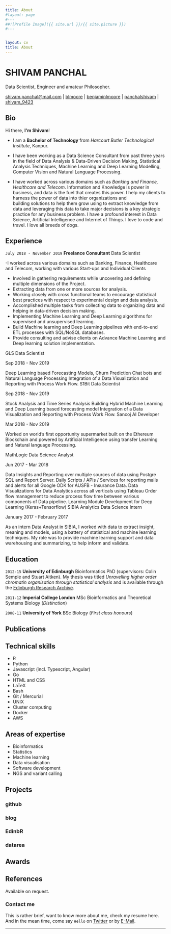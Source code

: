 ```yaml
---
title: About
#layout: page
#---
##![Profile Image]({{ site.url }}/{{ site.picture }})
#---


layout: cv
title: About
---
```

# SHIVAM PANCHAL
Data Scientist, Engineer and amateur Philosopher.

<div id="webaddress">
<a href="mailto:shivam.panchal@mail.com">shivam.panchal@mail.com</a>
|
<i class="fa fa-github"></i> <a href="http://github.com/shivampanchal">blmoore</a>
|
<i class="fa fa-twitter"></i> <a href="http://twitter.com/reach_shivam">benjaminlmoore</a>
|
<i class="fa fa-linkedin"></i> <a href="http://linkedin.com/panchalshivam">panchalshivam</a>
|
<i class="fa fa-instagram"></i> <a href="http://instagram.com/shivam_9423">shivam_9423</a>
</div>


## Bio

Hi there, **I'm Shivam**!

- I am a **Bachelor of Technology** from *Harcourt Butler Technological Institute*, Kanpur.

- I have been working as a Data Science Consultant from past three years in the field of Data Analysis & Data-Driven Decision Making, Statistical Analysis Techniques, Machine Learning and Deep Learning Modelling, Computer Vision and Natural Language Processing.

- I have worked across various domains such as *Banking and Finance, Healthcare and Telecom*. Information and Knowledge is power in business, and data is the fuel that creates this power. I help my clients to harness the power of data into thier organizations and  
building solutions to help them grow using to extract knowledge from data and leveraging this data to take major decisions is a key strategic practice for any business problem. I have a profound interest in Data Science, Artificial Intelligence and Internet of Things. I love to code and travel. I love all breeds of dogs.

## Experience

`July 2018 - November 2019` 
__Freelance Consultant__ Data Scientist

-I worked across various domains such as Banking, Finance, Healthcare and Telecom, working with various Start-ups and Individual Clients
- Involved in gathering requirements while uncovering and defining multiple dimensions of the Project.
- Extracting data from one or more sources for analysis.
- Working closely with cross functional teams to encourage statistical best practices with respect to experimental design and data analysis.
- Accomplished multiple tasks from collecting data to organizing data and helping in data-driven decision making.
- Implementing Machine Learning and Deep Learning algorithms for supervised and unsupervised learning.
- Build Machine learning and Deep Learning pipelines with end-to-end ETL processes with SQL/NoSQL databases.
- Provide consulting and advise clients on Advance Machine Learning and Deep learning solution implementation.




GLS
Data Scientist

Sep 2018 - Nov 2019

Deep Learning based Forecasting Models, Churn Prediction
Chat bots and Natural Language Processing
Integration of a Data Visualization and Reporting with Process Work Flow.
S1Bit
Data Scientist

Sep 2018 - Nov 2019

Stock Analysis and Time Series Analysis
Building Hybrid Machine Learning and Deep Learning based forecasting model
Integration of a Data Visualization and Reporting with Process Work Flow.
Sancoj
AI Developer

Mar 2018 - Nov 2019

Worked on world’s first opportunity supermarket built on the Ethereum Blockchain and powered by Artificial Intelligence using transfer Learning and Natural language Processing.

MathLogic
Data Science Analyst

Jun 2017 - Mar 2018

Data Insights and Reporting over multiple sources of data using Postgre SQL and Report Server.
Daily Scripts / APIs / Services for reporting mails and alerts for all Google ODK for AUSFB - Insurance Data.
Data Visualizations for Data Analytics across all verticals using Tableau
Order flow management to reduce process flow time between various components of Data pipeline.
Learning Module Development for Deep Learning (Keras+Tensorflow)
SIBIA Analytics
Data Science Intern

January 2017 - February 2017

As an intern Data Analyst in SIBIA, I worked with data to extract insight, meaning and models, using a battery of statistical and machine learning techniques. My role was to provide machine learning support and data warehousing and summarizing, to help inform and validate.


## Education

`2012-15`
__University of Edinburgh__ Bioinformatics PhD (supervisors: Colin Semple and Stuart Aitken). My thesis was titled _Unravelling higher order chromatin organisation through statistical analysis_ and is available through the [Edinburgh Research Archive](https://www.era.lib.ed.ac.uk/handle/1842/22906).

`2011-12`
__Imperial College London__ MSc Bioinformatics and Theoretical Systems Biology (_Distinction_)

`2008-11`
__University of York__ BSc Biology (_First class honours_)


## Publications

## Technical skills

* R
* Python
* Javascript (incl. Typescript, Angular)
* Go
* HTML and CSS
* LaTeX
* Bash
* Git / Mercurial
* UNIX
* Cluster computing
* Docker
* AWS

## Areas of expertise

* Bioinformatics
* Statistics
* Machine learning
* Data visualisation
* Software development
* NGS and variant calling

## Projects
### github
### blog
### EdinbR
### datarea

## Awards



## References

Available on request.

<!-- ### Footer

Last updated: Feb 2020 -->


### Contact me

This is rather brief, want to know more about me, check my resume here. And in the mean time, come say `Hello` on [Twitter] or by [E-Mail].

---

[Twitter]: http://twitter.com/danbennett
[E-Mail]: mailto:dan@danbennett.me
